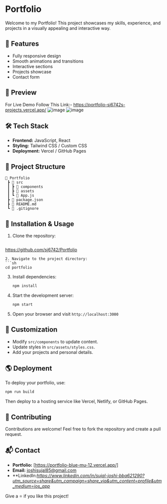 # Portfolio

Welcome to my Portfolio! This project showcases my skills, experience, and projects in a visually appealing and interactive way.

## 🚀 Features

- Fully responsive design
- Smooth animations and transitions
- Interactive sections
- Projects showcase
- Contact form

## 📸 Preview

For Live Demo Follow This Link:- https://portfolio-sj6742s-projects.vercel.app/ 
![image](https://github.com/user-attachments/assets/92927ffb-8d48-45ca-a464-56dc7288be26)
![image](https://github.com/user-attachments/assets/1d5c4bca-e5f2-4249-afcd-9cd46c463ec5)



## 🛠️ Tech Stack

- **Frontend:**  JavaScript, React
- **Styling:** Tailwind CSS / Custom CSS
- **Deployment:** Vercel  / GitHub Pages

## 📂 Project Structure
```
📁 Portfolio
 ┣ 📂 src
 ┃ ┣ 📂 components
 ┃ ┣ 📂 assets
 ┃ ┗ 📜 App.js
 ┣ 📜 package.json
 ┣ 📜 README.md
 ┗ 📜 .gitignore
```

## 🚀 Installation & Usage

1. Clone the repository:
   ```sh
  https://github.com/sj6742/Portfolio
   ```
2. Navigate to the project directory:
   ```sh
   cd portfolio
   ```
3. Install dependencies:
   ```sh
   npm install
   ```
4. Start the development server:
   ```sh
   npm start
   ```
5. Open your browser and visit `http://localhost:3000`

## 📌 Customization

- Modify `src/components` to update content.
- Update styles in `src/assets/styles.css`.
- Add your projects and personal details.

## 🌎 Deployment

To deploy your portfolio, use:
```sh
npm run build
```
Then deploy to a hosting service like Vercel, Netlify, or GitHub Pages.

## 🤝 Contributing

Contributions are welcome! Feel free to fork the repository and create a pull request.

## 📬 Contact

- **Portfolio:** [https://portfolio-blue-mu-12.vercel.app/]
- **Email:** joshisujal85@gmail.com
- **LinkedIn:*https://www.linkedin.com/in/sujal-joshi-bba621290?utm_source=share&utm_campaign=share_via&utm_content=profile&utm_medium=ios_app*

Give a ⭐ if you like this project!



